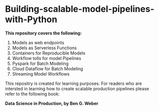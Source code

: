# Building-scalable-model-pipelines-with-Python

**This repository covers the following:**

1. Models as web endpoints
2. Models as Serverless Functions
3. Containers for Reproducible Models
4. Workflow tolls for model Pipelines
5. Pyspark for Batch Modeling
6. Cloud Dataflow for Batch Modeling
7. Streaming Model Workflows


This repositry is created for learning purposes. 
For readers who are intersted in learning how to create scalable production pipelines please refer to the following book:

**Data Science in Production, by Ben G. Weber**
